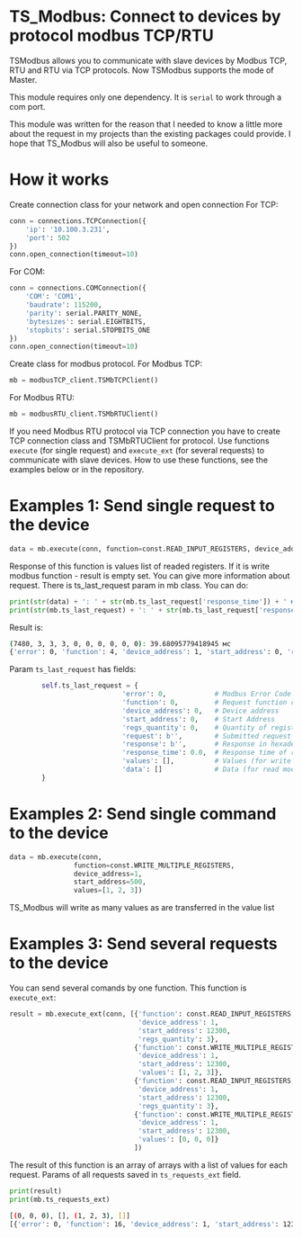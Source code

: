 # TS_Modbus: Connect to devices by protocol modbus TCP/RTU

TSModbus allows you to communicate with slave devices by Modbus TCP, RTU and RTU via TCP protocols. Now TSModbus supports the mode of Master.

This module requires only one dependency. It is `serial` to work through a com port.

This module was written for the reason that I needed to know a little more about the request in my projects than the existing packages could provide. I hope that TS_Modbus will also be useful to someone.

# How it works
Create connection class for your network and open connection
For TCP:
```python
conn = connections.TCPConnection({
    'ip': '10.100.3.231',
    'port': 502
})
conn.open_connection(timeout=10)
```
For COM:
```python
conn = connections.COMConnection({
    'COM': 'COM1',
    'baudrate': 115200,
    'parity': serial.PARITY_NONE,
    'bytesizes': serial.EIGHTBITS,
    'stopbits': serial.STOPBITS_ONE
})
conn.open_connection(timeout=10)
```

Create class for modbus protocol.
For Modbus TCP:
```python
mb = modbusTCP_client.TSMbTCPClient()
```
For Modbus RTU:
```python
mb = modbusRTU_client.TSMbRTUClient()
```
If you need Modbus RTU protocol via TCP connection you have to create TCP connection class and TSMbRTUClient for protocol.
Use functions `execute` (for single request) and `execute_ext` (for several requests) to communicate with slave devices. How to use these functions, see the examples below or in the repository.

# Examples 1: Send single request to the device
```python
data = mb.execute(conn, function=const.READ_INPUT_REGISTERS, device_address=1, start_address=0, regs_quantity=10)
```
Response of this function is values list of readed registers. If it is write modbus function - result is empty set.
You can give more information about request. There is ts_last_request param in mb class. You can do:
```python
print(str(data) + ': ' + str(mb.ts_last_request['response_time']) + ' мс')
print(str(mb.ts_last_request) + ': ' + str(mb.ts_last_request['response_time']) + ' мс')
```
Result is:
```sh
(7480, 3, 3, 3, 0, 0, 0, 0, 0, 0): 39.68095779418945 мс
{'error': 0, 'function': 4, 'device_address': 1, 'start_address': 0, 'regs_quantity': 10, 'request': b'\x00\x01\x00\x00\x00\x06\x01\x04\x00\x00\x00\n', 'response': b'\x00\x01\x00\x00\x00\x17\x01\x04\x14\x1d8\x00\x03\x00\x03\x00\x03\x00\x00\x00\x00\x00\x00\x00\x00\x00\x00\x00\x00', 'response_time': 39.68095779418945, 'values': [], 'data': (7480, 3, 3, 3, 0, 0, 0, 0, 0, 0)}: 39.68095779418945 мс
```
Param `ts_last_request` has fields:
```python
        self.ts_last_request = {
                            'error': 0,            # Modbus Error Code
                            'function': 0,         # Request function code
                            'device_address': 0,   # Device address
                            'start_address': 0,    # Start Address
                            'regs_quantity': 0,    # Quantity of registers
                            'request': b'',        # Submitted request in hexadecimal format
                            'response': b'',       # Response in hexadecimal format
                            'response_time': 0.0,  # Response time of request
                            'values': [],          # Values (for write modbus functions)
                            'data': []             # Data (for read modbus functions)
        }
```
# Examples 2: Send single command to the device
```python
data = mb.execute(conn, 
                function=const.WRITE_MULTIPLE_REGISTERS, 
                device_address=1, 
                start_address=500, 
                values=[1, 2, 3])
```
TS_Modbus will write as many values as are transferred in the value list

# Examples 3: Send several requests to the device
You can send several comands by one function. This function is `execute_ext`:
```python
result = mb.execute_ext(conn, [{'function': const.READ_INPUT_REGISTERS,
                                'device_address': 1,
                                'start_address': 12300,
                                'regs_quantity': 3},
                               {'function': const.WRITE_MULTIPLE_REGISTERS,
                                'device_address': 1,
                                'start_address': 12300,
                                'values': [1, 2, 3]},
                               {'function': const.READ_INPUT_REGISTERS,
                                'device_address': 1,
                                'start_address': 12300,
                                'regs_quantity': 3},
                               {'function': const.WRITE_MULTIPLE_REGISTERS,
                                'device_address': 1,
                                'start_address': 12300,
                                'values': [0, 0, 0]}
                               ])
```
The result of this function is an array of arrays with a list of values for each request. Params of all requests saved in `ts_requests_ext` field.
```python
print(result)
print(mb.ts_requests_ext)
```
```sh
[(0, 0, 0), [], (1, 2, 3), []]
[{'error': 0, 'function': 16, 'device_address': 1, 'start_address': 12300, 'regs_quantity': 3, 'request': b'\x00\x07\x00\x00\x00\r\x01\x100\x0c\x00\x03\x06\x00\x00\x00\x00\x00\x00', 'response': b'\x00\x07\x00\x00\x00\x06\x01\x100\x0c\x00\x03', 'response_time': 31.81004524230957, 'values': [0, 0, 0], 'data': []}, {'error': 0, 'function': 16, 'device_address': 1, 'start_address': 12300, 'regs_quantity': 3, 'request': b'\x00\x07\x00\x00\x00\r\x01\x100\x0c\x00\x03\x06\x00\x00\x00\x00\x00\x00', 'response': b'\x00\x07\x00\x00\x00\x06\x01\x100\x0c\x00\x03', 'response_time': 31.81004524230957, 'values': [0, 0, 0], 'data': []}, {'error': 0, 'function': 16, 'device_address': 1, 'start_address': 12300, 'regs_quantity': 3, 'request': b'\x00\x07\x00\x00\x00\r\x01\x100\x0c\x00\x03\x06\x00\x00\x00\x00\x00\x00', 'response': b'\x00\x07\x00\x00\x00\x06\x01\x100\x0c\x00\x03', 'response_time': 31.81004524230957, 'values': [0, 0, 0], 'data': []}, {'error': 0, 'function': 16, 'device_address': 1, 'start_address': 12300, 'regs_quantity': 3, 'request': b'\x00\x07\x00\x00\x00\r\x01\x100\x0c\x00\x03\x06\x00\x00\x00\x00\x00\x00', 'response': b'\x00\x07\x00\x00\x00\x06\x01\x100\x0c\x00\x03', 'response_time': 31.81004524230957, 'values': [0, 0, 0], 'data': []}]
```